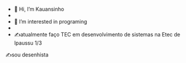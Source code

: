 - 👋 Hi, I’m Kauansinho
- 
- 👀 I’m interested in programing
- 
- ✍️atualmente faço TEC em desenvolvimento de sistemas na Etec de Ipaussu 1/3

✍️sou desenhista 

<!---
Kauansinho015/Kauansinho015 is a ✨ special ✨ repository because its `README.md` (this file) appears on your GitHub profile.
You can click the Preview link to take a look at your changes.
--->
